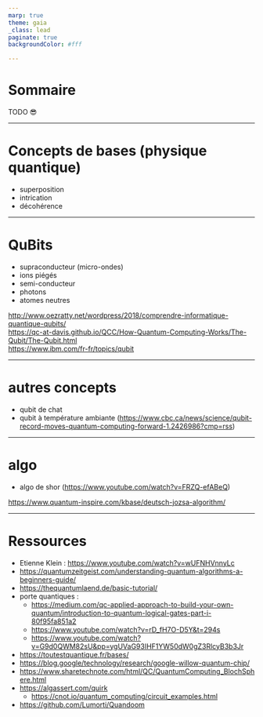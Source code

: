 ```yaml
---
marp: true
theme: gaia
_class: lead
paginate: true
backgroundColor: #fff

---
```

# Sommaire
TODO 😎

---
# Concepts de bases (physique quantique)
- superposition
- intrication
- décohérence

---
# QuBits
- supraconducteur (micro-ondes)
- ions piégés
- semi-conducteur
- photons
- atomes neutres

http://www.oezratty.net/wordpress/2018/comprendre-informatique-quantique-qubits/  
https://qc-at-davis.github.io/QCC/How-Quantum-Computing-Works/The-Qubit/The-Qubit.html  
https://www.ibm.com/fr-fr/topics/qubit  

---
# autres concepts
- qubit de chat
- qubit à température ambiante (https://www.cbc.ca/news/science/qubit-record-moves-quantum-computing-forward-1.2426986?cmp=rss)

---
# algo
- algo de shor (https://www.youtube.com/watch?v=FRZQ-efABeQ)

https://www.quantum-inspire.com/kbase/deutsch-jozsa-algorithm/  

---
# Ressources
- Etienne Klein : https://www.youtube.com/watch?v=wUFNHVnnyLc
- https://quantumzeitgeist.com/understanding-quantum-algorithms-a-beginners-guide/
- https://thequantumlaend.de/basic-tutorial/
- porte quantiques :
  - https://medium.com/qc-applied-approach-to-build-your-own-quantum/introduction-to-quantum-logical-gates-part-i-80f95fa851a2
  - https://www.youtube.com/watch?v=rD_fH7O-D5Y&t=294s
  - https://www.youtube.com/watch?v=G9d0QWM82sU&pp=ygUVaG93IHF1YW50dW0gZ3RlcyB3b3Jr 
- https://toutestquantique.fr/bases/
- https://blog.google/technology/research/google-willow-quantum-chip/
- https://www.sharetechnote.com/html/QC/QuantumComputing_BlochSphere.html
- https://algassert.com/quirk
  - https://cnot.io/quantum_computing/circuit_examples.html
- https://github.com/Lumorti/Quandoom

